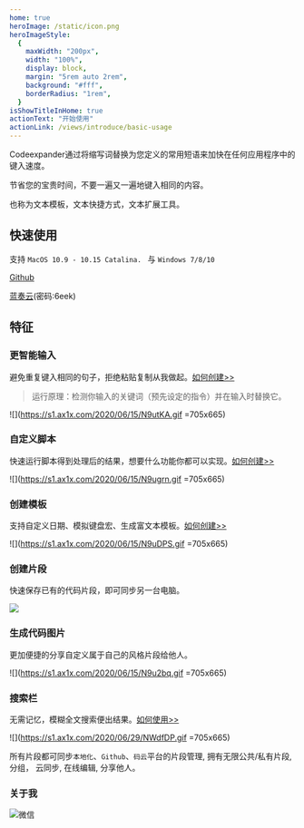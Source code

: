 ```yaml
---
home: true
heroImage: /static/icon.png
heroImageStyle:
  {
    maxWidth: "200px",
    width: "100%",
    display: block,
    margin: "5rem auto 2rem",
    background: "#fff",
    borderRadius: "1rem",
  }
isShowTitleInHome: true
actionText: "开始使用"
actionLink: /views/introduce/basic-usage
---
```


<ClientOnly>
  <Swiper></Swiper>
</ClientOnly>

Codeexpander通过将缩写词替换为您定义的常用短语来加快在任何应用程序中的键入速度。

节省您的宝贵时间，不要一遍又一遍地键入相同的内容。

也称为文本模板，文本快捷方式，文本扩展工具。

## 快速使用

支持 `MacOS 10.9 - 10.15 Catalina. ` 与 `Windows 7/8/10`

[Github](https://github.com/oncework/codeexpander/releases)

[蓝奏云](https://www.lanzoux.com/b00za5zqh)(密码:6eek)

## 特征

### 更智能输入

避免重复键入相同的句子，拒绝粘贴复制从我做起。[如何创建>>](/views/advance/text-and-script.html)

> 运行原理：检测你输入的关键词（预先设定的指令）并在输入时替换它。

![](https://s1.ax1x.com/2020/06/15/N9utKA.gif =705x665)

### 自定义脚本

快速运行脚本得到处理后的结果，想要什么功能你都可以实现。[如何创建>>](/views/advance/text-and-script.html#script-snippets)

![](https://s1.ax1x.com/2020/06/15/N9ugrn.gif =705x665)

### 创建模板

支持自定义日期、模拟键盘宏、生成富文本模板。[如何创建>>](/views/advance/fill-in.html#fill-in标签)

![](https://s1.ax1x.com/2020/06/15/N9uDPS.gif =705x665)

### 创建片段

快速保存已有的代码片段，即可同步另一台电脑。

![](https://s1.ax1x.com/2020/06/15/N9uh5T.gif)

### 生成代码图片

更加便捷的分享自定义属于自己的风格片段给他人。

![](https://s1.ax1x.com/2020/06/15/N9u2bq.gif =705x665)

### 搜索栏

无需记忆，模糊全文搜索便出结果。[如何使用>>](/views/introduce/quick-browse.html#搜索工具栏)

![](https://s1.ax1x.com/2020/06/29/NWdfDP.gif =705x665)

所有片段都可同步`本地化`、`Github`、`码云`平台的片段管理, 拥有无限公共/私有片段, 分组， 云同步, 在线编辑, 分享他人。

### 关于我

![微信](https://s1.ax1x.com/2020/06/29/NWdXD0.jpg)